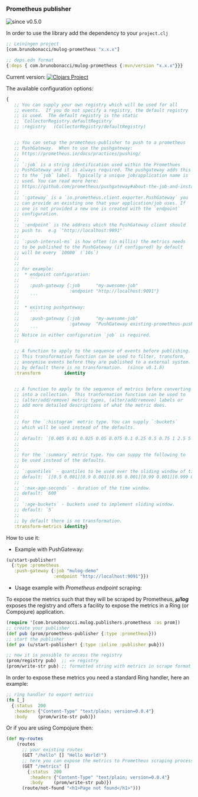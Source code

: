 ### Prometheus publisher
![since v0.5.0](https://img.shields.io/badge/since-v0.5.0-brightgreen)

In order to use the library add the dependency to your `project.clj`

``` clojure
;; Leiningen project
[com.brunobonacci/mulog-prometheus "x.x.x"]

;; deps.edn format
{:deps { com.brunobonacci/mulog-prometheus {:mvn/version "x.x.x"}}}
```
Current version: [![Clojars Project](https://img.shields.io/clojars/v/com.brunobonacci/mulog-prometheus.svg)](https://clojars.org/com.brunobonacci/mulog-prometheus)

The available configuration options:

``` clojure
{
   ;; You can supply your own registry which will be used for all
   ;; events.  If you do not specify a registry, the default registry
   ;; is used.  The default registry is the static
   ;; `CollectorRegistry.defaultRegistry`
   ;; :registry   (CollectorRegistry/defaultRegistry)


   ;; You can setup the prometheus-publisher to push to a prometheus
   ;; PushGateway.  When to use the pushgateway:
   ;; https://prometheus.io/docs/practices/pushing/
   ;;
   ;; `:job` is a string identification used within the Promethues
   ;; PushGateway and it is always required. The pushgateway adds this
   ;; to the `job` label.  Typically a unique job/application name is
   ;; used. You can read more here:
   ;; https://github.com/prometheus/pushgateway#about-the-job-and-instance-labels
   ;;
   ;; `:gateway` is a `io.prometheus.client.exporter.PushGateway` you
   ;; can provide an existing one that your application/job uses. If
   ;; one is not provided a new one is created with the `endpoint`
   ;; configuration.
   ;;
   ;; `:endpoint` is the address which the PushGateway client should
   ;; push to.  e.g `"http://localhost:9091"`
   ;;
   ;; `:push-interval-ms` is how often (in millis) the metrics needs
   ;; to be published to the PushGateway (if configured) by default
   ;; will be every `10000` (`10s`)
   ;;
   ;;
   ;; For example:
   ;;  * endpoint configuration:
   ;;    ```
   ;;    :push-gateway {:job      "my-awesome-job"
   ;;                   :endpoint "http://localhost:9091"}
   ;;    ```
   ;;
   ;;  * existing pushgateway:
   ;;    ```
   ;;    :push-gateway {:job      "my-awesome-job"
   ;;                   :gateway  ^PushGateway existing-prometheus-pushgateway}
   ;;    ```
   ;; Notice in either configuration `job` is required.
   ;;

   ;; A function to apply to the sequence of events before publishing.
   ;; This transformation function can be used to filter, transform,
   ;; anonymise events before they are published to a external system.
   ;; by default there is no transformation.  (since v0.1.8)
   :transform         identity


   ;; A function to apply to the sequence of metrics before converting
   ;; into a collection.  This tranformation function can be used to
   ;; (alter/add/remove) metric types, (alter/add/remove) labels or
   ;; add more detailed descriptions of what the metric does.
   ;;
   ;;
   ;; For the `:histogram` metric type. You can supply `:buckets`
   ;; which will be used instead of the defaults.
   ;;
   ;; default: `[0.005 0.01 0.025 0.05 0.075 0.1 0.25 0.5 0.75 1 2.5 5 7.5 10]``
   ;;
   ;;
   ;; For the `:summary` metric type. You can suppy the following to
   ;; be used instead of the defaults.
   ;;
   ;; `:quantiles` - quantiles to be used over the sliding window of time.
   ;; default: `[[0.5 0.001][0.9 0.001][0.95 0.001][0.99 0.001][0.999 0.001]]`
   ;;
   ;; `:max-age-seconds` - duration of the time window.
   ;; default: `600`
   ;;
   ;; `:age-buckets` - buckets used to implement sliding window.
   ;; default: `5`
   ;;
   ;; by default there is no transformation.
   :transform-metrics identity}
```

How to use it:

* Example with PushGateway:

``` clojure
(u/start-publisher!
  {:type :prometheus
   :push-gateway {:job "mulog-demo"
                  :endpoint "http://localhost:9091"}})
```


* Usage example with *Prometheus endpoint* scraping:

To expose the metrics such that they will be scraped by Prometheus,
***μ/log*** exposes the registry and offers a facility to expose the
metrics in a Ring (or Compojure) application.

``` clojure
(require '[com.brunobonacci.mulog.publishers.prometheus :as prom])
;; create your publisher
(def pub (prom/prometheus-publisher {:type :prometheus}))
;; start the publisher
(def px (u/start-publisher! {:type :inline :publisher pub}))

;; now it is possible to access the registry
(prom/registry pub)  ;; => registry
(prom/write-str pub) ;; formatted string with metrics in scrape format
```

In order to expose these metrics you need a standard Ring handler,
here an example:

``` clojure
;; ring handler to export metrics
(fn [_]
  {:status  200
   :headers {"Content-Type" "text/plain; version=0.0.4"}
   :body    (prom/write-str pub)})
```

Or if you are using Compojure then:

``` clojure
(def my-routes
    (routes
      ;; your existing routes
      (GET "/hello" [] "Hello World!")
      ;; here you can expose the metrics to Prometheus scraping process.
      (GET "/metrics" []
        {:status  200
         :headers {"Content-Type" "text/plain; version=0.0.4"}
         :body    (prom/write-str pub)})
      (route/not-found "<h1>Page not found</h1>")))
```
